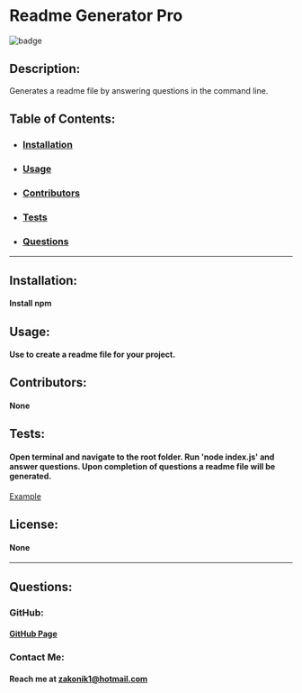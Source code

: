 # Readme Generator Pro
  ![badge](https://img.shields.io/badge/license-none-informational)

  ## Description: 
  Generates a readme file by answering questions in the command line.

  ## Table of Contents: 
  * ### [Installation](#installation)
  * ### [Usage](#usage)
  * ### [Contributors](#contributors)
  * ### [Tests](#tests)
  * ### [Questions](#questions)

---

  ## Installation:
  #### Install npm

  ## Usage:
  #### Use to create a readme file for your project.

  ## Contributors:
  #### None

  ## Tests:
  #### Open terminal and navigate to the root folder. Run 'node index.js' and answer questions. Upon completion of questions a readme file will be generated.
  
  [Example](../images/command-line-prompts.png)

  ## License:
  #### None

  ---

  ## Questions:

  ### GitHub: 
  #### [GitHub Page](https://github.com/Zakonik13)

  ### Contact Me:
  #### Reach me at zakonik1@hotmail.com
